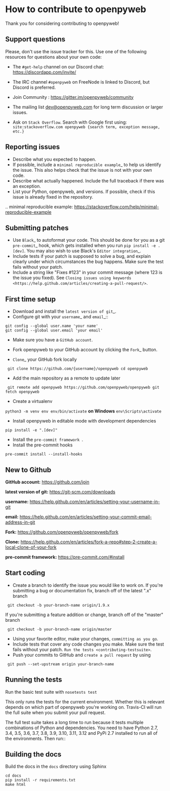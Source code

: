 How to contribute to openpyweb
============================

Thank you for considering contributing to openpyweb!

Support questions
-----------------

Please, don't use the issue tracker for this. Use one of the following
resources for questions about your own code:

* The ``#get-help`` channel on our Discord chat: https://discordapp.com/invite/

* The IRC channel ``#openpyweb`` on FreeNode is linked to Discord, but Discord is preferred.

* Join Community : https://gitter.im/openpyweb/community

* The mailing list dev@openpyweb.com for long term discussion or larger issues.
* Ask on ``Stack Overflow``. Search with Google first using:
	``site:stackoverflow.com openpyweb {search term, exception message, etc.} ``


Reporting issues
----------------

- Describe what you expected to happen.
- If possible, include a `minimal reproducible example`_ to help us
	identify the issue. This also helps check that the issue is not with
	your own code.
- Describe what actually happened. Include the full traceback if there was an
	exception.
- List your Python, openpyweb, and versions. If possible, check if this
	issue is already fixed in the repository.

.. minimal reproducible example: https://stackoverflow.com/help/minimal-reproducible-example

Submitting patches
------------------

- Use ``Black``_ to autoformat your code. This should be done for you as a
	git ``pre-commit``_ hook, which gets installed when you run ``pip install -e .[dev]``.
	You may also wish to use Black's ``Editor integration``_.
- Include tests if your patch is supposed to solve a bug, and explain
	clearly under which circumstances the bug happens. Make sure the test fails
	without your patch.
- Include a string like "Fixes #123" in your commit message
	(where 123 is the issue you fixed).
	See `Closing issues using keywords
	<https://help.github.com/articles/creating-a-pull-request/>`.

First time setup
----------------

- Download and install the `latest version of git`_.
- Configure git with your `username`_ and `email`_::
```
git config --global user.name 'your name'
git config --global user.email 'your email'
```
- Make sure you have a ``GitHub account``.
- Fork openpyweb to your GitHub account by clicking the `Fork`_ button.

- `Clone`_ your GitHub fork locally

`` 
git clone https://github.com/{username}/openpyweb
cd openpyweb 
``

- Add the main repository as a remote to update later

`` 
git remote add openpyweb https://github.com/openpyweb/openpyweb
git fetch openpyweb
``

- Create a virtualenv

``
python3 -m venv env
env/bin/activate
``
 **on Windows** `` env\Scripts\activate ``

- Install openpyweb in editable mode with development dependencies

`` pip install -e ".[dev]" ``

- Install the ``pre-commit framework ``.
- Install the pre-commit hooks

``
pre-commit install --install-hooks
``

New to Github
--------------

**GitHub account:** https://github.com/join

**latest version of git:** https://git-scm.com/downloads

**username:** https://help.github.com/en/articles/setting-your-username-in-git

**email:** https://help.github.com/en/articles/setting-your-commit-email-address-in-git

**Fork:** https://github.com/openpyweb/openpyweb/fork

**Clone:** https://help.github.com/en/articles/fork-a-repo#step-2-create-a-local-clone-of-your-fork

**pre-commit framework:** https://pre-commit.com/#install


Start coding
------------

- Create a branch to identify the issue you would like to work on. If you're submitting a bug or documentation fix, branch off of the latest ".x" branch

`` 
git checkout -b your-branch-name origin/1.9.x 
``

If you're submitting a feature addition or change, branch off of the
"master" branch

`` 
git checkout -b your-branch-name origin/master
``

- Using your favorite editor, make your changes, `` committing as you go ``.
- Include tests that cover any code changes you make. Make sure the test fails without your patch. `` Run the tests <contributing-testsuite> ``.
- Push your commits to GitHub and ``create a pull request`` by using

`` 
git push --set-upstream origin your-branch-name 
``


Running the tests
-----------------

Run the basic test suite with ``nosetests test``

This only runs the tests for the current environment. Whether this is relevant
depends on which part of openpyweb you're working on. Travis-CI will run the full
suite when you submit your pull request.

The full test suite takes a long time to run because it tests multiple
combinations of Python and dependencies. You need to have Python 2.7, 3.4,
3.5, 3.6, 3.7, 3.8, 3.9, 3.10, 3.11, 3.12 and PyPi 2.7 installed to run all of the environments. Then run::

Building the docs
-----------------

Build the docs in the ``docs`` directory using Sphinx

```
cd docs
pip install -r requirements.txt
make html
```
